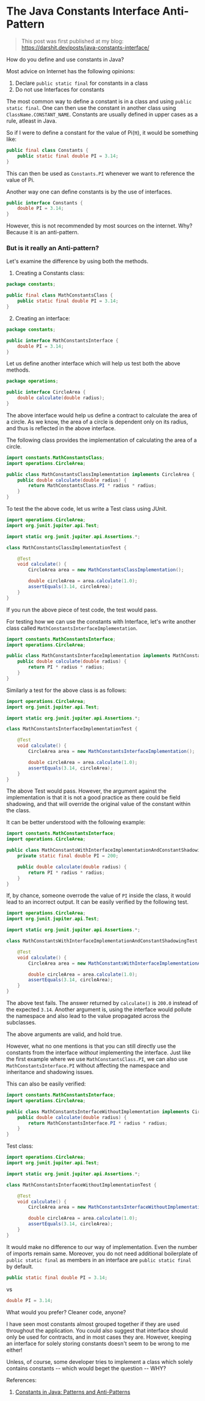 #  The Java Constants Interface Anti-Pattern 

> This post was first published at my blog: https://darshit.dev/posts/java-constants-interface/

How do you define and use constants in Java?

Most advice on Internet has the following opinions:

1. Declare `public static final` for constants in a class
2. Do not use Interfaces for constants

The most common way to define a constant is in a class and using `public static final`. One can then use the constant in another class using `ClassName.CONSTANT_NAME`. Constants are usually defined in upper cases as a rule, atleast in Java.

So if I were to define a constant for the value of Pi(π), it would be something like:

```java
public final class Constants {
    public static final double PI = 3.14;
}
```

This can then be used as `Constants.PI` whenever we want to reference the value of Pi.

Another way one can define constants is by the use of interfaces. 

```java
public interface Constants {
    double PI = 3.14;
} 
```

However, this is not recommended by most sources on the internet. Why? Because it is an anti-pattern.

### But is it really an Anti-pattern?

Let's examine the difference by using both the methods.

1. Creating a Constants class:
```java
package constants;

public final class MathConstantsClass {
    public static final double PI = 3.14;
}
```

2. Creating an interface:
```java
package constants;

public interface MathConstantsInterface {
    double PI = 3.14;
}
```

Let us define another interface which will help us test both the above methods.
```java
package operations;

public interface CircleArea {
    double calculate(double radius);
}
```

The above interface would help us define a contract to calculate the area of a circle. As we know, the area of a circle is dependent only on its radius, and thus is reflected in the above interface.

The following class provides the implementation of calculating the area of a circle.

```java
import constants.MathConstantsClass;
import operations.CircleArea;

public class MathConstantsClassImplementation implements CircleArea {
    public double calculate(double radius) {
        return MathConstantsClass.PI * radius * radius;
    }
}
```

To test the the above code, let us write a Test class using JUnit.

```java
import operations.CircleArea;
import org.junit.jupiter.api.Test;

import static org.junit.jupiter.api.Assertions.*;

class MathConstantsClassImplementationTest {

    @Test
    void calculate() {
        CircleArea area = new MathConstantsClassImplementation();

        double circleArea = area.calculate(1.0);
        assertEquals(3.14, circleArea);
    }
}
```

If you run the above piece of test code, the test would pass.

For testing how we can use the constants with Interface, let's write another class called `MathConstantsInterfaceImplementation`.

```java
import constants.MathConstantsInterface;
import operations.CircleArea;

public class MathConstantsInterfaceImplementation implements MathConstantsInterface, CircleArea {
    public double calculate(double radius) {
        return PI * radius * radius;
    }
}
```

Similarly a test for the above class is as follows:

```java
import operations.CircleArea;
import org.junit.jupiter.api.Test;

import static org.junit.jupiter.api.Assertions.*;

class MathConstantsInterfaceImplementationTest {

    @Test
    void calculate() {
        CircleArea area = new MathConstantsInterfaceImplementation();

        double circleArea = area.calculate(1.0);
        assertEquals(3.14, circleArea);
    }
}
```

The above Test would pass. However, the argument against the implementation is that it is not a good practice as there could be field shadowing, and that will override the original value of the constant within the class.

It can be better understood with the following example:

```java
import constants.MathConstantsInterface;
import operations.CircleArea;

public class MathConstantsWithInterfaceImplementationAndConstantShadowing implements MathConstantsInterface, CircleArea {
    private static final double PI = 200;

    public double calculate(double radius) {
        return PI * radius * radius;
    }
}
```

If, by chance, someone overrode the value of `PI` inside the class, it would lead to an incorrect output. It can be easily verified by the following test.

```java
import operations.CircleArea;
import org.junit.jupiter.api.Test;

import static org.junit.jupiter.api.Assertions.*;

class MathConstantsWithInterfaceImplementationAndConstantShadowingTest {

    @Test
    void calculate() {
        CircleArea area = new MathConstantsWithInterfaceImplementationAndConstantShadowing();

        double circleArea = area.calculate(1.0);
        assertEquals(3.14, circleArea);
    }
}
```

The above test fails. The answer returned by `calculate()` is `200.0` instead of the expected `3.14`. Another argument is, using the interface would pollute the namespace and also lead to the value propagated across the subclasses.

The above arguments are valid, and hold true. 

However, what no one mentions is that you can still directly use the constants from the interface *without* implementing the interface. Just like the first example where we use `MathConstantsClass.PI`, we can also use `MathConstantsInterface.PI` without affecting the namespace and inheritance and shadowing issues.

This can also be easily verified:

```java
import constants.MathConstantsInterface;
import operations.CircleArea;

public class MathConstantsInterfaceWithoutImplementation implements CircleArea {
    public double calculate(double radius) {
        return MathConstantsInterface.PI * radius * radius;
    }
}
```

Test class:

```java
import operations.CircleArea;
import org.junit.jupiter.api.Test;

import static org.junit.jupiter.api.Assertions.*;

class MathConstantsInterfaceWithoutImplementationTest {

    @Test
    void calculate() {
        CircleArea area = new MathConstantsInterfaceWithoutImplementation();

        double circleArea = area.calculate(1.0);
        assertEquals(3.14, circleArea);
    }
}
```

It would make no difference to our way of implementation. Even the number of imports remain same. Moreover, you do not need additional boilerplate of `public static final` as members in an interface are `public static final` by default. 

```java
public static final double PI = 3.14;
```
vs
```java
double PI = 3.14;
```

What would you prefer? Cleaner code, anyone?

I have seen most constants almost grouped together if they are used throughout the application. You could also suggest that interface should only be used for contracts, and in most cases they are. However, keeping an interface for solely storing constants doesn't seem to be wrong to me either! 

Unless, of course, some developer tries to implement a class which solely contains constants -- which would beget the question -- WHY?

References:

1. [Constants in Java: Patterns and Anti-Patterns](https://www.baeldung.com/java-constants-good-practices)
